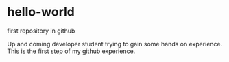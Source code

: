 # hello-world
first repository in github

Up and coming developer student trying to gain some hands on experience. This is the first step of my github experience.
